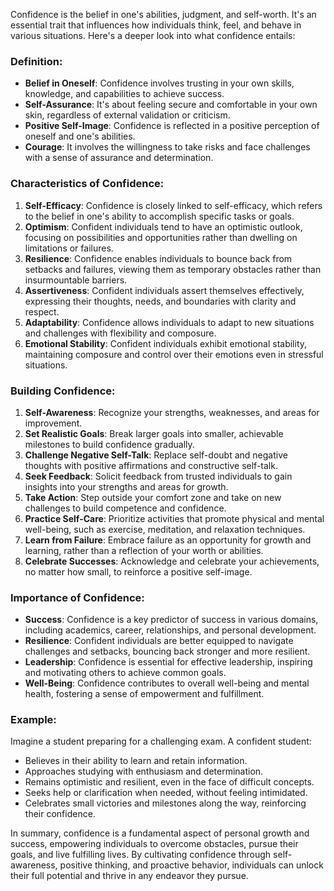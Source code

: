 Confidence is the belief in one's abilities, judgment, and self-worth. It's an essential trait that influences how individuals think, feel, and behave in various situations. Here's a deeper look into what confidence entails:

### Definition:
- **Belief in Oneself**: Confidence involves trusting in your own skills, knowledge, and capabilities to achieve success.
- **Self-Assurance**: It's about feeling secure and comfortable in your own skin, regardless of external validation or criticism.
- **Positive Self-Image**: Confidence is reflected in a positive perception of oneself and one's abilities.
- **Courage**: It involves the willingness to take risks and face challenges with a sense of assurance and determination.

### Characteristics of Confidence:
1. **Self-Efficacy**: Confidence is closely linked to self-efficacy, which refers to the belief in one's ability to accomplish specific tasks or goals.
2. **Optimism**: Confident individuals tend to have an optimistic outlook, focusing on possibilities and opportunities rather than dwelling on limitations or failures.
3. **Resilience**: Confidence enables individuals to bounce back from setbacks and failures, viewing them as temporary obstacles rather than insurmountable barriers.
4. **Assertiveness**: Confident individuals assert themselves effectively, expressing their thoughts, needs, and boundaries with clarity and respect.
5. **Adaptability**: Confidence allows individuals to adapt to new situations and challenges with flexibility and composure.
6. **Emotional Stability**: Confident individuals exhibit emotional stability, maintaining composure and control over their emotions even in stressful situations.

### Building Confidence:
1. **Self-Awareness**: Recognize your strengths, weaknesses, and areas for improvement.
2. **Set Realistic Goals**: Break larger goals into smaller, achievable milestones to build confidence gradually.
3. **Challenge Negative Self-Talk**: Replace self-doubt and negative thoughts with positive affirmations and constructive self-talk.
4. **Seek Feedback**: Solicit feedback from trusted individuals to gain insights into your strengths and areas for growth.
5. **Take Action**: Step outside your comfort zone and take on new challenges to build competence and confidence.
6. **Practice Self-Care**: Prioritize activities that promote physical and mental well-being, such as exercise, meditation, and relaxation techniques.
7. **Learn from Failure**: Embrace failure as an opportunity for growth and learning, rather than a reflection of your worth or abilities.
8. **Celebrate Successes**: Acknowledge and celebrate your achievements, no matter how small, to reinforce a positive self-image.

### Importance of Confidence:
- **Success**: Confidence is a key predictor of success in various domains, including academics, career, relationships, and personal development.
- **Resilience**: Confident individuals are better equipped to navigate challenges and setbacks, bouncing back stronger and more resilient.
- **Leadership**: Confidence is essential for effective leadership, inspiring and motivating others to achieve common goals.
- **Well-Being**: Confidence contributes to overall well-being and mental health, fostering a sense of empowerment and fulfillment.

### Example:
Imagine a student preparing for a challenging exam. A confident student:
- Believes in their ability to learn and retain information.
- Approaches studying with enthusiasm and determination.
- Remains optimistic and resilient, even in the face of difficult concepts.
- Seeks help or clarification when needed, without feeling intimidated.
- Celebrates small victories and milestones along the way, reinforcing their confidence.

In summary, confidence is a fundamental aspect of personal growth and success, empowering individuals to overcome obstacles, pursue their goals, and live fulfilling lives. By cultivating confidence through self-awareness, positive thinking, and proactive behavior, individuals can unlock their full potential and thrive in any endeavor they pursue.